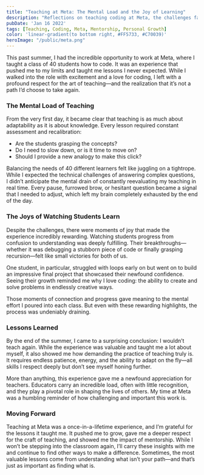 ```yaml
---
title: "Teaching at Meta: The Mental Load and the Joy of Learning"
description: "Reflections on teaching coding at Meta, the challenges faced, and the rewarding moments of student progress."
pubDate: 'Jan 16 2022'
tags: [Teaching, Coding, Meta, Mentorship, Personal Growth]
color: 'linear-gradient(to bottom right, #FF5733, #C70039)'
heroImage: "/public/meta.png"
---
```


This past summer, I had the incredible opportunity to work at Meta, where I taught a class of 40 students how to code. It was an experience that pushed me to my limits and taught me lessons I never expected. While I walked into the role with excitement and a love for coding, I left with a profound respect for the art of teaching—and the realization that it’s not a path I’d choose to take again.

### The Mental Load of Teaching
From the very first day, it became clear that teaching is as much about adaptability as it is about knowledge. Every lesson required constant assessment and recalibration:  
- Are the students grasping the concepts?  
- Do I need to slow down, or is it time to move on?  
- Should I provide a new analogy to make this click?  

Balancing the needs of 40 different learners felt like juggling on a tightrope. While I expected the technical challenges of answering complex questions, I didn’t anticipate the mental drain of constantly reevaluating my teaching in real time. Every pause, furrowed brow, or hesitant question became a signal that I needed to adjust, which left my brain completely exhausted by the end of the day.

### The Joys of Watching Students Learn
Despite the challenges, there were moments of joy that made the experience incredibly rewarding. Watching students progress from confusion to understanding was deeply fulfilling. Their breakthroughs—whether it was debugging a stubborn piece of code or finally grasping recursion—felt like small victories for both of us.

One student, in particular, struggled with loops early on but went on to build an impressive final project that showcased their newfound confidence. Seeing their growth reminded me why I love coding: the ability to create and solve problems in endlessly creative ways.

Those moments of connection and progress gave meaning to the mental effort I poured into each class. But even with these rewarding highlights, the process was undeniably draining.

### Lessons Learned
By the end of the summer, I came to a surprising conclusion: I wouldn’t teach again. While the experience was valuable and taught me a lot about myself, it also showed me how demanding the practice of teaching truly is. It requires endless patience, energy, and the ability to adapt on the fly—all skills I respect deeply but don’t see myself honing further.

More than anything, this experience gave me a newfound appreciation for teachers. Educators carry an incredible load, often with little recognition, and they play a pivotal role in shaping the lives of others. My time at Meta was a humbling reminder of how challenging and important this work is.

### Moving Forward
Teaching at Meta was a once-in-a-lifetime experience, and I’m grateful for the lessons it taught me. It pushed me to grow, gave me a deeper respect for the craft of teaching, and showed me the impact of mentorship. While I won’t be stepping into the classroom again, I’ll carry these insights with me and continue to find other ways to make a difference. Sometimes, the most valuable lessons come from understanding what isn’t your path—and that’s just as important as finding what is.
